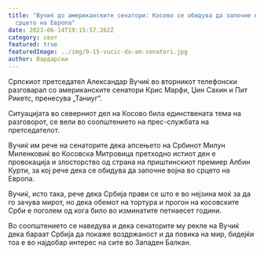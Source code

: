 ```yaml
---
title: "Вучиќ до американските сенатори: Косово се обидува да започне војна во
  срцето на Европа"
date: 2023-06-14T19:15:57.262Z
category: свет
featured: true
featuredImage: ../img/9-15-vucic-do-am-senatori.jpg
author: Вардарски
---
```

Српскиот претседател Александар Вучиќ во вторникот телефонски разговарал со американските сенатори Крис Марфи, Џин Сахин и Пит Рикетс, пренесува „Таниуг“.

Ситуацијата во северниот дел на Косово била единствената тема на разговорот, се вели во соопштението на прес-службата на претседателот.

Вучиќ им рече на сенаторите дека апсењето на Србинот Милун Миленковиќ во Косовска Митровица претходно истиот ден е провокација и злосторство од страна на приштинскиот премиер Албин Курти, за кој рече дека се обидува да започне војна во срцето на Европа.

Вучиќ, исто така, рече дека Србија прави се што е во нејзина моќ за да го зачува мирот, но дека обемот на тортура и прогон на косовските Срби е поголем од кога било во изминатите петнаесет години.

Во соопштението се наведува и дека сенаторите му рекле на Вучиќ дека бараат Србија да покаже воздржаност и да повика на мир, бидејќи тоа е во најдобар интерес на сите во Западен Балкан.